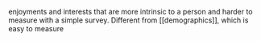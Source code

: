 enjoyments and interests that are more intrinsic to a person and harder to measure with a simple survey. Different from [[demographics]], which is easy to measure
